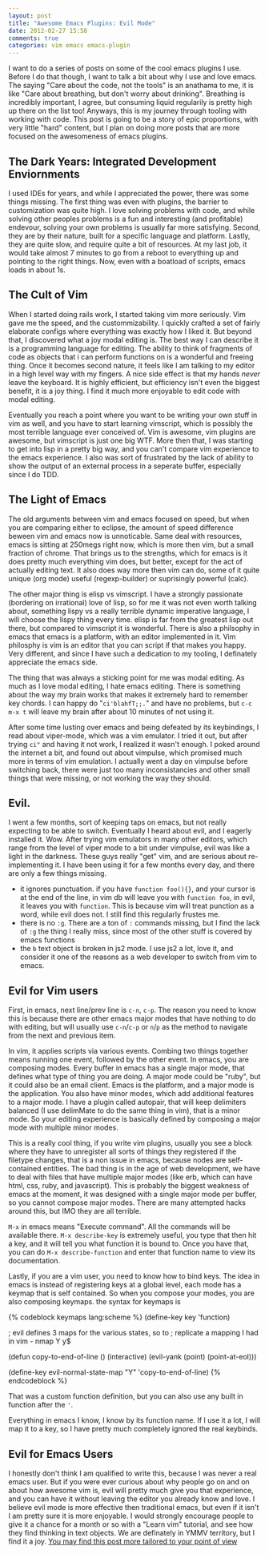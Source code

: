 ```yaml
---
layout: post
title: "Awesome Emacs Plugins: Evil Mode"
date: 2012-02-27 15:58
comments: true
categories: vim emacs emacs-plugin
---
```


I want to do a series of posts on some of the cool emacs plugins I use. Before I do that though, I want to talk a bit about why I use and love emacs. The saying "Care about the code, not the tools" is an anathama to me, it is like "Care about breathing, but don't worry about drinking". Breathing is incredibly important, I agree, but consuming liquid regularily is pretty high up there on the list too! Anyways, this is my journey through tooling with working with code. This post is going to be a story of epic proportions, with very little "hard" content, but I plan on doing more posts that are more focused on the awesomeness of emacs plugins.

The Dark Years: Integrated Development Enviornments
---------------------------------------------------

I used IDEs for years, and while I appreciated the power, there was some things missing. The first thing was even with plugins, the barrier to customization was quite high. I love solving problems with code, and while solving other peoples problems is a fun and interesting (and profitable) endevour, solving your own problems is usually far more satisfying. Second, they are by their nature, built for a specific language and platform. Lastly, they are quite slow, and require quite a bit of resources. At my last job, it would take almost 7 minutes to go from a reboot to everything up and pointing to the right things. Now, even with a boatload of scripts, emacs loads in about 1s.

The Cult of Vim
---------------

When I started doing rails work, I started taking vim more seriously. Vim gave me the speed, and the custommizability. I quickly crafted a set of fairly elaborate configs where everything was exactly how I liked it. But beyond that, I discovered what a joy modal editing is. The best way I can describe it is a programming language for editing. The ability to think of fragments of code as objects that i can perform functions on is a wonderful and freeing thing. Once it becomes second nature, it feels like I am talking to my editor in a high level way with my fingers. A nice side effect is that my hands _never_ leave the keyboard. It is highly efficient, but efficiency isn't even the biggest benefit, it is a joy thing. I find it much more enjoyable to edit code with modal editing.

Eventually you reach a point where you want to be writing your own stuff in vim as well, and you have to start learning vimscript, which is possibly the most terrible language ever conceived of. Vim is awesome, vim plugins are awesome, but vimscript is just one big WTF. More then that, I was starting to get into lisp in a pretty big way, and you can't compare vim experience to the emacs experience. I also was sort of frustrated by the lack of ability to show the output of an external process in a seperate buffer, especially since I do TDD.

The Light of Emacs
------------------

The old arguments between vim and emacs focused on speed, but when you are comparing either to eclipse, the amount of speed difference beween vim and emacs now is unnoticable. Same deal with resources, emacs is sitting at 250megs right now, which is more then vim, but a small fraction of chrome. That brings us to the strengths, which for emacs is it does pretty much everything vim does, but better, except for the act of actually editing text. It also does way more then vim can do, some of it quite unique (org mode) useful (regexp-builder) or suprisingly powerful (calc). 

The other major thing is elisp vs vimscript. I have a strongly passionate (bordering on irrational) love of lisp, so for me it was not even worth talking about, something lispy vs a really terrible dynamic imperative language, I will choose the lispy thing every time. elisp is far from the greatest lisp out there, but compared to vimscript it is wonderful. There is also a philsophy in emacs that emacs is a platform, with an editor implemented in it. Vim philosphy is vim is an editor that you can script if that makes you happy. Very different, and since I have such a dedication to my tooling, I definately appreciate the emacs side.

The thing that was always a sticking point for me was modal editing. As much as I love modal editing, I hate emacs editing. There is something about the way my brain works that makes it extremely hard to remember key chords. I can happy do "`ci'blahfT;;.`" and have no problems, but `c-c` `m-x t` will leave my brain after about 10 minutes of not using it.

After some time lusting over emacs and being defeated by its keybindings, I read about viper-mode, which was a vim emulator. I tried it out, but after trying `ci"` and having it not work, I realized it wasn't enough. I poked around the internet a bit, and found out about vimpulse, which promised much more in terms of vim emulation. I actually went a day on vimpulse before switching back, there were just too many inconsistancies and other small things that were missing, or not working the way they should.

Evil.
-----

I went a few months, sort of keeping taps on emacs, but not really expecting to be able to switch. Eventually I heard about evil, and I eagerly installed it. Wow. After trying vim emulators in many other editors, which range from the level of viper mode to a bit under vimpulse, evil was like a light in the darkness. These guys really "get" vim, and are serious about re-implementing it. I have been using it for a few months every day, and there are only a few things missing.

- it ignores punctuation. if you have `function foo(){}`, and your cursor is at the end of the line, in vim db will leave you with `function foo`, in evil, it leaves you with `function`. This is because vim will treat punction as a word, while evil does not. I still find this regularly frustes me.
- there is no `:g`. There are a ton of `:` commands missing, but I find the lack of `:g` the thing I really miss, since most of the other stuff is covered by emacs functions
- the `b` text object is broken in js2 mode. I use js2 a lot, love it, and consider it one of the reasons as a web developer to switch from vim to emacs.

Evil for Vim users
------------------

First, in emacs, next line/prev line is `c-n`, `c-p`. The reason you need to know this is because there are other emacs major modes that have nothing to do with editing, but will usually use `c-n`/`c-p` or `n`/`p` as the method to navigate from the next and previous item.

In vim, it applies scripts via various events. Combing two things together means running one event, followed by the other event. In emacs, you are composing modes. Every buffer in emacs has a single major mode, that defines what type of thing you are doing. A major mode could be "ruby", but it could also be an email client. Emacs is the platform, and a major mode is the application. You also have minor modes, which add additional features to a major mode. I have a plugin called autopair, that will keep delimiters balanced (I use delimMate to do the same thing in vim), that is a minor mode. So your editing experience is basically defined by composing a major mode with multiple minor modes.

This is a really cool thing, if you write vim plugins, usually you see a block where they have to unregister all sorts of things they registered if the filetype changes, that is a non issue in emacs, because nodes are self-contained entities. The bad thing is in the age of web development, we have to deal with files that have multiple major modes (like erb, which can have html, css, ruby, and javascript). This is probably the biggest weakness of emacs at the moment, it was designed with a single major mode per buffer, so you cannot compose major modes. There are many attempted hacks around this, but IMO they are all terrible.

`M-x` in emacs means "Execute command". All the commands will be available there. `M-x describe-key` is extremely useful, you type that then hit a key, and it will tell you what function it is bound to. Once you have that, you can do `M-x describe-function` and enter that function name to view its documentation.

Lastly, if you are a vim user, you need to know how to bind keys. The idea in emacs is instead of registering keys at a global level, each mode has a keymap that is self contained. So when you compose your modes, you are also composing keymaps. the syntax for keymaps is

{% codeblock keymaps lang:scheme %}
(define-key <keymap> key 'function)

; evil defines 3 maps for the various states, so to
; replicate a mapping I had in vim - nmap Y y$

(defun copy-to-end-of-line ()
  (interactive)
  (evil-yank (point) (point-at-eol)))

(define-key evil-normal-state-map "Y" 'copy-to-end-of-line)
{% endcodeblock %}

That was a custom function definition, but you can also use any built in function after the `'`.

Everything in emacs I know, I know by its function name. If I use it a lot, I will map it to a key, so I have pretty much completely ignored the real keybinds.

Evil for Emacs Users
--------------------

I honestly don't think I am qualified to write this, because I was never a real emacs user. But if you were ever curious about why people go on and on about how awesome vim is, evil will pretty much give you that experience, and you can have it without leaving the editor you already know and love. I believe evil mode is more effective then traditional emacs, but even if it isn't I am pretty sure it is more enjoyable. I would strongly encourage people to give it a chance for a month or so with a "Learn vim" tutorial, and see how they find thinking in text objects. We are definately in YMMV territory, but I find it a joy. [You may find this post more tailored to your point of view](http://dnquark.com/blog/2012/02/emacs-evil-ecumenicalism/)
